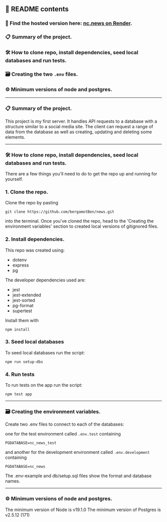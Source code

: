 ## 📖 README contents

### 🔗 Find the hosted version here: [nc.news on Render](https://news-7d6f.onrender.com).

### 📋 Summary of the project.

### 🛠 How to clone repo, install dependencies, seed local databases and run tests.

### 🗃 Creating the two `.env` files.

### ⚙️ Minimum versions of node and postgres.

---

### 📋 Summary of the project.

This project is my first server. It handles API requests to a database with a structure similar to a social media site. The client can request a range of data from the database as well as creating, updating and deleting some elements.

---

### 🛠 How to clone repo, install dependencies, seed local databases and run tests.

There are a few things you'll need to do to get the repo up and running for yourself.

### 1. Clone the repo.

Clone the repo by pasting

```
git clone https://github.com/bergamotBen/news.git
```

into the terminal. Once you've cloned the repo, head to the 'Creating the environment variables' section to created local versions of gitignored files.

### 2. Install dependencies.

This repo was created using:

- dotenv
- express
- pg

The developer dependencies used are:

- jest
- jest-extended
- jest-sorted
- pg-format
- supertest

Install them with

```
npm install
```

### 3. Seed local databases

To seed local databases run the script:

```
npm run setup-dbs
```

### 4. Run tests

To run tests on the app run the script:

```
npm test app
```

---

### 🗃 Creating the environment variables.

Create two .env files to connect to each of the databases:

one for the test environment called `.env.test` containing

```
PGDATABASE=nc_news_test
```

and another for the development environment called `.env.development` containing

```
PGDATABASE=nc_news
```

The .env-example and db/setup.sql files show the format and database names.

---

### ⚙️ Minimum versions of node and postgres.

The minimum version of Node is v19.1.0
The minimum version of Postgres is v2.5.12 (171)
